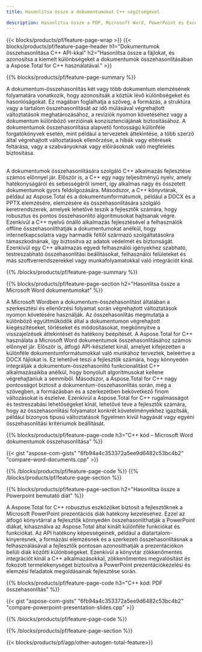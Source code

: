 ```yaml
---
title: Hasonlítsa össze a dokumentumokat C++ segítségével 

description: Hasonlítsa össze a PDF, Microsoft Word, PowerPoint és Excel fájlokat a C++ alkalmazáson keresztül. Szerezze meg a kiemelt összehasonlítási eredményeket.
---
```


{{< blocks/products/pf/feature-page-wrap >}}
{{< blocks/products/pf/feature-page-header h1="Dokumentumok összehasonlítása C++ API-kkal" h2="Hasonlítsa össze a fájlokat, és azonosítsa a kiemelt különbségeket a dokumentumok összehasonlításában a Aspose.Total for C++ használatával." >}}

{{% blocks/products/pf/feature-page-summary %}}

A dokumentum-összehasonlítás két vagy több dokumentum elemzésének folyamatára vonatkozik, hogy azonosítsák a köztük lévő különbségeket és hasonlóságokat. Ez magában foglalhatja a szöveg, a formázás, a struktúra vagy a tartalom összehasonlítását az idő múlásával végrehajtott változtatások meghatározásához, a revíziók nyomon követéséhez vagy a dokumentum különböző verzióinak konzisztenciájának biztosításához. A dokumentumok összehasonlítása alapvető fontosságú különféle forgatókönyvek esetén, mint például a tervezetek áttekintése, a több szerző által végrehajtott változtatások ellenőrzése, a hibák vagy eltérések feltárása, vagy a szabványoknak vagy előírásoknak való megfelelés biztosítása.<br /><br />

A dokumentumok összehasonlítására szolgáló C++ alkalmazás fejlesztése számos előnnyel jár. Először is, a C++ egy nagy teljesítményű nyelv, amely hatékonyságáról és sebességéről ismert, így alkalmas nagy és összetett dokumentumok gyors feldolgozására. Másodszor, a C++ könyvtárak, például az Aspose.Total és a dokumentumformátumok, például a DOCX és a PPTX elemzésére, elemzésére és összehasonlítására szolgáló keretrendszerek, amelyek lehetővé teszik a fejlesztők számára, hogy robusztus és pontos összehasonlító algoritmusokat hajtsanak végre. Ezenkívül a C++ nyelvű önálló alkalmazás fejlesztésével a felhasználók offline összehasonlíthatják a dokumentumokat anélkül, hogy internetkapcsolatra vagy harmadik féltől származó szolgáltatásokra támaszkodnának, így biztosítva az adatok védelmét és biztonságát. Ezenkívül egy C++ alkalmazás egyedi felhasználói igényekhez szabható, testreszabható összehasonlítási beállításokat, felhasználói felületeket és más szoftverrendszerekkel vagy munkafolyamatokkal való integrációt kínál.

{{% /blocks/products/pf/feature-page-summary  %}}

{{% blocks/products/pf/feature-page-section  h2="Hasonlítsa össze a Microsoft Word dokumentumokat" %}}

A Microsoft Wordben a dokumentum-összehasonlítást általában a szerkesztési és ellenőrzési folyamat során végrehajtott változtatások nyomon követésére használják. Az összehasonlítás megmutatja a különböző együttműködők által a dokumentumon végrehajtott kiegészítéseket, törléseket és módosításokat, megkönnyítve a visszajelzések áttekintését és hatékony beépítését. A Aspose.Total for C++ használata a Microsoft Word dokumentumok összehasonlításához számos előnnyel jár. Először is, átfogó API-készletet kínál, amelyet kifejezetten a különféle dokumentumformátumokkal való munkához terveztek, beleértve a DOCX fájlokat is. Ez lehetővé teszi a fejlesztők számára, hogy könnyedén integrálják a dokumentum-összehasonlító funkcionalitást C++ alkalmazásaikba anélkül, hogy bonyolult algoritmusokat kellene végrehajtaniuk a semmiből. Másodszor, a Aspose.Total for C++ nagy pontosságot biztosít a dokumentum-összehasonlítás során, még a szövegben, a formázásban és a szerkezetben bekövetkező finom változásokat is észlelve. Ezenkívül a Aspose.Total for C++ rugalmasságot és testreszabási lehetőségeket kínál, lehetővé téve a fejlesztők számára, hogy az összehasonlítási folyamatot konkrét követelményekhez igazítsák, például bizonyos típusú változtatások figyelmen kívül hagyását vagy egyéni összehasonlítási kritériumok beállítását. 

{{% blocks/products/pf/feature-page-code h3="C++ kód – Microsoft Word dokumentumok összehasonlítása" %}}

{{< gist "aspose-com-gists" "6fb94a4c353372a5ee9d6482c53bc4b2" "compare-word-documents.cpp" >}}

{{% /blocks/products/pf/feature-page-code  %}}
{{% /blocks/products/pf/feature-page-section %}}

{{% blocks/products/pf/feature-page-section  h2="Hasonlítsa össze a Powerpoint bemutató diát" %}}

A Aspose.Total for C++ robusztus eszközöket biztosít a fejlesztőknek a Microsoft PowerPoint prezentációs diák hatékony kezeléséhez. Ezzel az átfogó könyvtárral a fejlesztők könnyedén összehasonlíthatják a PowerPoint diákat, kihasználva az Aspose.Total által kínált különféle funkciókat és funkciókat. Az API hatékony képességeinek, például a diatartalom-kinyerésnek, a formázási elemzésnek és a szerkezeti összehasonlításnak a felhasználásával a fejlesztők pontosan azonosíthatják a prezentációkon belüli diák közötti különbségeket. Ezenkívül a könyvtár zökkenőmentes integrációt kínál a C++ alkalmazásokkal, zökkenőmentes megvalósítást és fokozott termelékenységet biztosítva a PowerPoint prezentációkezelési és elemzési feladatok megoldásainak fejlesztése során.

{{% blocks/products/pf/feature-page-code h3="C++ kód: PDF összehasonlítás" %}}

{{< gist "aspose-com-gists" "6fb94a4c353372a5ee9d6482c53bc4b2" "compare-powerpoint-presentation-slides.cpp" >}}

{{% /blocks/products/pf/feature-page-code  %}}

{{% /blocks/products/pf/feature-page-section %}}

{{< blocks/products/pf/agp/other-autogen-total-feature>}}